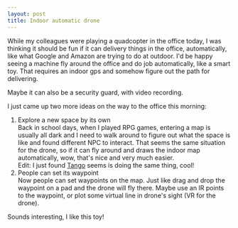 ```yaml
---
layout: post
title: Indoor automatic drone
---
```

While my colleagues were playing a quadcopter in the office today, I was thinking it should be fun if it can delivery things in the office, automatically, like what Google and Amazon are trying to do at outdoor. I'd be happy seeing a machine fly around the office and do job automatically, like a smart toy. That requires an indoor gps and somehow figure out the path for delivering.

Maybe it can also be a security guard, with video recording.

I just came up two more ideas on the way to the office this morning:

1. Explore a new space by its own  
Back in school days, when I played RPG games, entering a map is usually all dark and I need to walk around to figure out what the space is like and found different NPC to interact. That seems the same situation for the drone, so if it can fly around and draws the indoor map automatically, wow, that's nice and very much easier.  
Edit: I just found [Tango](https://www.google.com/atap/project-tango/) seems is doing the same thing, cool!
2. People can set its waypoint  
Now people can set waypoints on the map. Just like drag and drop the waypoint on a pad and the drone will fly there. Maybe use an IR points to the waypoint, or plot some virtual line in drone's sight (VR for the drone).

Sounds interesting, I like this toy!